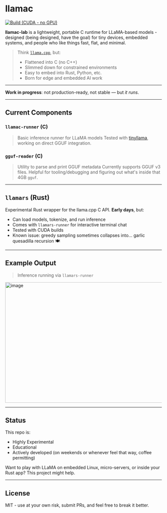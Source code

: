 # llamac

[![Build (CUDA - no GPU)](https://github.com/llamac-lab/llamac/actions/workflows/cuda-build.yml/badge.svg)](https://github.com/llamac-lab/llamac/actions/workflows/cuda-build.yml)

**llamac-lab** is a lightweight, portable C runtime for LLaMA-based models - designed (being designed, have the goal) for tiny devices, embedded systems, and people who like things fast, flat, and minimal.

> Think [`llama.cpp`](https://github.com/ggerganov/llama.cpp), but:
>
> * Flattened into C (no C++)
> * Slimmed down for constrained environments
> * Easy to embed into Rust, Python, etc.
> * Born for edge and embedded AI work

---

**Work in progress**: not production-ready, not stable — but *it runs*.

---

## Current Components

### `llamac-runner` (C)

> Basic inference runner for LLaMA models
> Tested with [tinyllama](https://huggingface.co/cerebras/tinyllama-1.1b), working on direct GGUF integration.

### `gguf-reader` (C)

> Utility to parse and print GGUF metadata
> Currently supports GGUF v3 files. Helpful for tooling/debugging and figuring out what's inside that 4GB `gguf`.

---

## `llamars` (Rust)

Experimental Rust wrapper for the llama.cpp C API. **Early days**, but:

* Can load models, tokenize, and run inference
* Comes with `llamars-runner` for interactive terminal chat
* Tested with CUDA builds
* Known issue: greedy sampling sometimes collapses into... garlic quesadilla recursion 🍽️

---

## Example Output

> Inference running via `llamars-runner`

<img width="1793" height="387" alt="image" src="https://github.com/user-attachments/assets/f88d8620-19f1-490a-861f-599fca071e1f" />

---

## Status

This repo is:

* Highly Experimental
* Educational
* Actively developed (on weekends or whenever feel that way, coffee permitting)

Want to play with LLaMA on embedded Linux, micro-servers, or inside your Rust app? This project might help.

---

## License

MIT - use at your own risk, submit PRs, and feel free to break it better.

